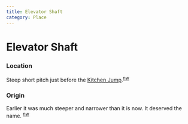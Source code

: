 ```yaml
---
title: Elevator Shaft
category: Place
---
```

# Elevator Shaft
### Location

Steep short pitch just before the [Kitchen Jump](/Run/Kitchen-Jump).<sup>[nw][]</sup>

### Origin

Earlier it was much steeper and narrower than it is now. It deserved the name. <sup>[nw][]</sup>


[nw]: Names-Walt "Meany Names by Walter Little, 1984"
